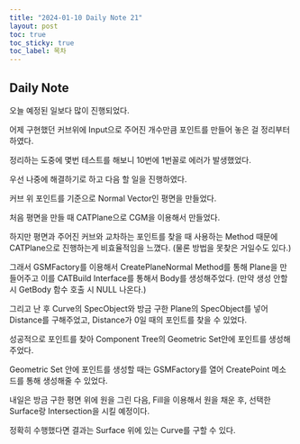 ```yaml
---
title: "2024-01-10 Daily Note 21"
layout: post
toc: true
toc_sticky: true
toc_label: 목차
---
```


## Daily Note

오늘 예정된 일보다 많이 진행되었다.

어제 구현했던 커브위에 Input으로 주어진 개수만큼 포인트를 만들어 놓은 걸 정리부터 하였다.

정리하는 도중에 몇번 테스트를 해보니 10번에 1번꼴로 에러가 발생했었다.

우선 나중에 해결하기로 하고 다음 할 일을 진행하였다.

커브 위 포인트를 기준으로 Normal Vector인 평면을 만들었다.

처음 평면을 만들 때 CATPlane으로 CGM을 이용해서 만들었다.

하지만 평면과 주어진 커브와 교차하는 포인트를 찾을 때 사용하는 Method 때문에 CATPlane으로 진행하는게 비효율적임을 느꼈다. (물론 방법을 못찾은 거일수도 있다.)

그래서 GSMFactory를 이용해서 CreatePlaneNormal Method를 통해 Plane을 만들어주고 이를 CATBuild Interface를 통해서 Body를 생성해주었다. (만약 생성 안할 시 GetBody 함수 호출 시 NULL 나온다.)

그리고 난 후 Curve의 SpecObject와 방금 구한 Plane의 SpecObject를 넣어 Distance를 구해주었고, Distance가 0일 때의 포인트를 찾을 수 있었다.

성공적으로 포인트를 찾아 Component Tree의 Geometric Set안에 포인트를 생성해주었다.

Geometric Set 안에 포인트를 생성할 때는 GSMFactory를 열어 CreatePoint 메소드를 통해 생성해줄 수 있었다.

내일은 방금 구한 평면 위에 원을 그린 다음, Fill을 이용해서 원을 채운 후, 선택한 Surface랑 Intersection을 시킬 예정이다.

정확히 수행했다면 결과는 Surface 위에 있는 Curve를  구할 수 있다.